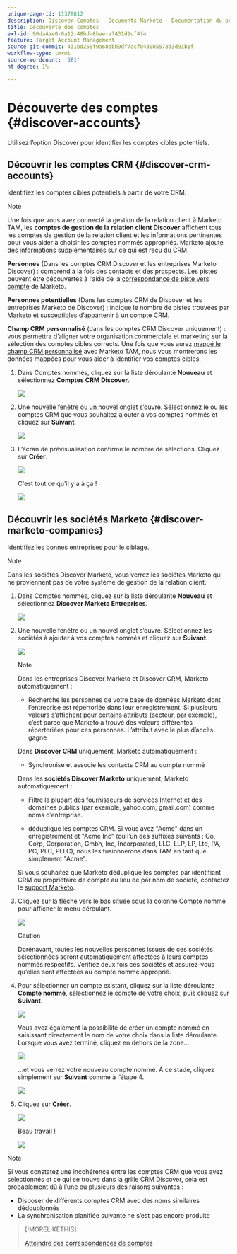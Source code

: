 ```yaml
---
unique-page-id: 11378812
description: Discover Comptes - Documents Marketo - Documentation du produit
title: Découverte des comptes
exl-id: 90da4ae0-0a12-48bd-8bae-a7431d2cf4f4
feature: Target Account Management
source-git-commit: 431bd258f9a68bbb9df7acf043085578d3d91b1f
workflow-type: tm+mt
source-wordcount: '581'
ht-degree: 1%

---
```


# Découverte des comptes {#discover-accounts}

Utilisez l’option Discover pour identifier les comptes cibles potentiels.

## Découvrir les comptes CRM {#discover-crm-accounts}

Identifiez les comptes cibles potentiels à partir de votre CRM.

>[!NOTE]
>
>Une fois que vous avez connecté la gestion de la relation client à Marketo TAM, les **comptes de gestion de la relation client Discover** affichent tous les comptes de gestion de la relation client et les informations pertinentes pour vous aider à choisir les comptes nommés appropriés. Marketo ajoute des informations supplémentaires sur ce qui est reçu du CRM.

**Personnes** (Dans les comptes CRM Discover et les entreprises Marketo Discover) : comprend à la fois des contacts et des prospects. Les pistes peuvent être découvertes à l’aide de la [correspondance de piste vers compte](/help/marketo/product-docs/target-account-management/target/named-accounts/lead-to-account-matching.md) de Marketo.

**Personnes potentielles** (Dans les comptes CRM de Discover et les entreprises Marketo de Discover) : indique le nombre de pistes trouvées par Marketo et susceptibles d’appartenir à un compte CRM.

**Champ CRM personnalisé** (dans les comptes CRM Discover uniquement) : vous permettra d’aligner votre organisation commerciale et marketing sur la sélection des comptes cibles corrects. Une fois que vous aurez [mappé le champ CRM personnalisé](/help/marketo/product-docs/target-account-management/setup-tam/create-a-custom-field-for-crm-discovery.md) avec Marketo TAM, nous vous montrerons les données mappées pour vous aider à identifier vos comptes cibles.

1. Dans Comptes nommés, cliquez sur la liste déroulante **Nouveau** et sélectionnez **Comptes CRM Discover**.

   ![](assets/disc-crm-one.png)

1. Une nouvelle fenêtre ou un nouvel onglet s’ouvre. Sélectionnez le ou les comptes CRM que vous souhaitez ajouter à vos comptes nommés et cliquez sur **Suivant**.

   ![](assets/disc-crm-two.png)

1. L’écran de prévisualisation confirme le nombre de sélections. Cliquez sur **Créer**.

   ![](assets/disc-three.png)

   C&#39;est tout ce qu&#39;il y a à ça !

   ![](assets/disc-four.png)

## Découvrir les sociétés Marketo {#discover-marketo-companies}

Identifiez les bonnes entreprises pour le ciblage.

>[!NOTE]
>
>Dans les sociétés Discover Marketo, vous verrez les sociétés Marketo qui ne proviennent pas de votre système de gestion de la relation client.

1. Dans Comptes nommés, cliquez sur la liste déroulante **Nouveau** et sélectionnez **Discover Marketo Entreprises**.

   ![](assets/one-1.png)

1. Une nouvelle fenêtre ou un nouvel onglet s’ouvre. Sélectionnez les sociétés à ajouter à vos comptes nommés et cliquez sur **Suivant**.

   ![](assets/disc-comp-two.png)

   >[!NOTE]
   >
   >Dans les entreprises Discover Marketo et Discover CRM, Marketo automatiquement :
   >
   >* Recherche les personnes de votre base de données Marketo dont l’entreprise est répertoriée dans leur enregistrement. Si plusieurs valeurs s’affichent pour certains attributs (secteur, par exemple), c’est parce que Marketo a trouvé des valeurs différentes répertoriées pour ces personnes. L’attribut avec le plus d’accès gagne
   >
   >Dans **Discover CRM** uniquement, Marketo automatiquement :
   >
   >* Synchronise et associe les contacts CRM au compte nommé
   >
   >Dans les **sociétés Discover Marketo** uniquement, Marketo automatiquement :
   >
   >* Filtre la plupart des fournisseurs de services Internet et des domaines publics (par exemple, yahoo.com, gmail.com) comme noms d’entreprise.
   >
   >* déduplique les comptes CRM. Si vous avez &quot;Acme&quot; dans un enregistrement et &quot;Acme Inc&quot; (ou l’un des suffixes suivants : Co, Corp, Corporation, Gmbh, Inc, Incorporated, LLC, LLP, LP, Ltd, PA, PC, PLC, PLLC), nous les fusionnerons dans TAM en tant que simplement &quot;Acme&quot;.
   >
   >Si vous souhaitez que Marketo déduplique les comptes par identifiant CRM ou propriétaire de compte au lieu de par nom de société, contactez le [support Marketo](https://nation.marketo.com/t5/Support/ct-p/Support).

1. Cliquez sur la flèche vers le bas située sous la colonne Compte nommé pour afficher le menu déroulant.

   ![](assets/disc-comp-three.png)

   >[!CAUTION]
   >
   >Dorénavant, toutes les nouvelles personnes issues de ces sociétés sélectionnées seront automatiquement affectées à leurs comptes nommés respectifs. Vérifiez deux fois ces sociétés et assurez-vous qu’elles sont affectées au compte nommé approprié.

1. Pour sélectionner un compte existant, cliquez sur la liste déroulante **Compte nommé**, sélectionnez le compte de votre choix, puis cliquez sur **Suivant**.

   ![](assets/disc-comp-four.png)

   Vous avez également la possibilité de créer un compte nommé en saisissant directement le nom de votre choix dans la liste déroulante. Lorsque vous avez terminé, cliquez en dehors de la zone...

   ![](assets/disc-comp-five.png)

   ...et vous verrez votre nouveau compte nommé. À ce stade, cliquez simplement sur **Suivant** comme à l’étape 4.

   ![](assets/disc-comp-six.png)

1. Cliquez sur **Créer**.

   ![](assets/disc-comp-seven.png)

   Beau travail !

   ![](assets/disc-co-six.png)

>[!NOTE]
>
>Si vous constatez une incohérence entre les comptes CRM que vous avez sélectionnés et ce qui se trouve dans la grille CRM Discover, cela est probablement dû à l’une ou plusieurs des raisons suivantes :
>
>* Disposer de différents comptes CRM avec des noms similaires dédoublonnés
>* La synchronisation planifiée suivante ne s’est pas encore produite

>[!MORELIKETHIS]
>
>[ Atteindre des correspondances de comptes ](/help/marketo/product-docs/target-account-management/target/named-accounts/lead-to-account-matching.md)
